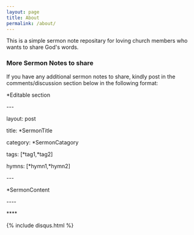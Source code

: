 ```yaml
---
layout: page
title: About
permalink: /about/
---
```


This is a simple sermon note repositary for loving church members who wants to share God's words.

### More Sermon Notes to share

If you have any additional sermon notes to share, kindly post in the comments/discussion section below in the following format:
<p> *Editable section</p>
 
<p>---</p>
<p>layout: post</p>
<p>title: *SermonTitle</p>
<p>category: *SermonCatagory</p>
<p>tags: [*tag1,*tag2]</p>
<p>hymns: [*hymn1,*hymn2]</p>
<p>---</p>
<p>*SermonContent</p>


<p>----</p>
<p>****</p>


  {% include disqus.html %}

